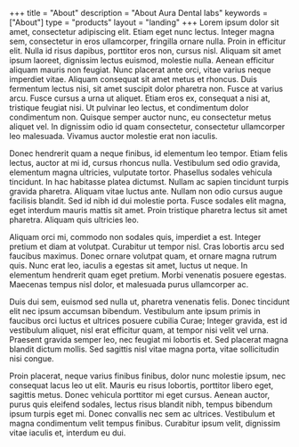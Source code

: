 +++
title = "About"
description = "About Aura Dental labs"
keywords = ["About"]
type = "products"
layout = "landing"
+++
Lorem ipsum dolor sit amet, consectetur adipiscing elit. Etiam eget nunc lectus. Integer magna sem, consectetur in eros ullamcorper, fringilla ornare nulla. Proin in efficitur elit. Nulla id risus dapibus, porttitor eros non, cursus nisl. Aliquam sit amet ipsum laoreet, dignissim lectus euismod, molestie nulla. Aenean efficitur aliquam mauris non feugiat. Nunc placerat ante orci, vitae varius neque imperdiet vitae. Aliquam consequat sit amet metus et rhoncus. Duis fermentum lectus nisi, sit amet suscipit dolor pharetra non. Fusce at varius arcu. Fusce cursus a urna ut aliquet. Etiam eros ex, consequat a nisi at, tristique feugiat nisi. Ut pulvinar leo lectus, et condimentum dolor condimentum non. Quisque semper auctor nunc, eu consectetur metus aliquet vel. In dignissim odio id quam consectetur, consectetur ullamcorper leo malesuada. Vivamus auctor molestie erat non iaculis.

Donec hendrerit quam a neque finibus, id elementum leo tempor. Etiam felis lectus, auctor at mi id, cursus rhoncus nulla. Vestibulum sed odio gravida, elementum magna ultricies, vulputate tortor. Phasellus sodales vehicula tincidunt. In hac habitasse platea dictumst. Nullam ac sapien tincidunt turpis gravida pharetra. Aliquam vitae luctus ante. Nullam non odio cursus augue facilisis blandit. Sed id nibh id dui molestie porta. Fusce sodales elit magna, eget interdum mauris mattis sit amet. Proin tristique pharetra lectus sit amet pharetra. Aliquam quis ultricies leo.

Aliquam orci mi, commodo non sodales quis, imperdiet a est. Integer pretium et diam at volutpat. Curabitur ut tempor nisl. Cras lobortis arcu sed faucibus maximus. Donec ornare volutpat quam, et ornare magna rutrum quis. Nunc erat leo, iaculis a egestas sit amet, luctus ut neque. In elementum hendrerit quam eget pretium. Morbi venenatis posuere egestas. Maecenas tempus nisl dolor, et malesuada purus ullamcorper ac.

Duis dui sem, euismod sed nulla ut, pharetra venenatis felis. Donec tincidunt elit nec ipsum accumsan bibendum. Vestibulum ante ipsum primis in faucibus orci luctus et ultrices posuere cubilia Curae; Integer gravida, est id vestibulum aliquet, nisl erat efficitur quam, at tempor nisi velit vel urna. Praesent gravida semper leo, nec feugiat mi lobortis et. Sed placerat magna blandit dictum mollis. Sed sagittis nisl vitae magna porta, vitae sollicitudin nisi congue.

Proin placerat, neque varius finibus finibus, dolor nunc molestie ipsum, nec consequat lacus leo ut elit. Mauris eu risus lobortis, porttitor libero eget, sagittis metus. Donec vehicula porttitor mi eget cursus. Aenean auctor, purus quis eleifend sodales, lectus risus blandit nibh, tempus bibendum ipsum turpis eget mi. Donec convallis nec sem ac ultrices. Vestibulum et magna condimentum velit tempus finibus. Curabitur ipsum velit, dignissim vitae iaculis et, interdum eu dui.
